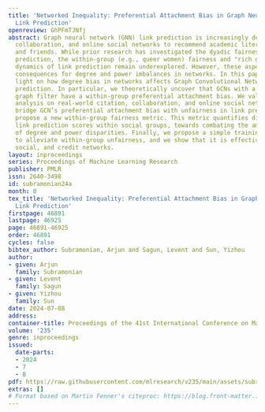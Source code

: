 ```yaml
---
title: 'Networked Inequality: Preferential Attachment Bias in Graph Neural Network
  Link Prediction'
openreview: GhPFmTJNfj
abstract: Graph neural network (GNN) link prediction is increasingly deployed in citation,
  collaboration, and online social networks to recommend academic literature, collaborators,
  and friends. While prior research has investigated the dyadic fairness of GNN link
  prediction, the within-group (e.g., queer women) fairness and "rich get richer"
  dynamics of link prediction remain underexplored. However, these aspects have significant
  consequences for degree and power imbalances in networks. In this paper, we shed
  light on how degree bias in networks affects Graph Convolutional Network (GCN) link
  prediction. In particular, we theoretically uncover that GCNs with a symmetric normalized
  graph filter have a within-group preferential attachment bias. We validate our theoretical
  analysis on real-world citation, collaboration, and online social networks. We further
  bridge GCN’s preferential attachment bias with unfairness in link prediction and
  propose a new within-group fairness metric. This metric quantifies disparities in
  link prediction scores within social groups, towards combating the amplification
  of degree and power disparities. Finally, we propose a simple training-time strategy
  to alleviate within-group unfairness, and we show that it is effective on citation,
  social, and credit networks.
layout: inproceedings
series: Proceedings of Machine Learning Research
publisher: PMLR
issn: 2640-3498
id: subramonian24a
month: 0
tex_title: 'Networked Inequality: Preferential Attachment Bias in Graph Neural Network
  Link Prediction'
firstpage: 46891
lastpage: 46925
page: 46891-46925
order: 46891
cycles: false
bibtex_author: Subramonian, Arjun and Sagun, Levent and Sun, Yizhou
author:
- given: Arjun
  family: Subramonian
- given: Levent
  family: Sagun
- given: Yizhou
  family: Sun
date: 2024-07-08
address:
container-title: Proceedings of the 41st International Conference on Machine Learning
volume: '235'
genre: inproceedings
issued:
  date-parts:
  - 2024
  - 7
  - 8
pdf: https://raw.githubusercontent.com/mlresearch/v235/main/assets/subramonian24a/subramonian24a.pdf
extras: []
# Format based on Martin Fenner's citeproc: https://blog.front-matter.io/posts/citeproc-yaml-for-bibliographies/
---
```

